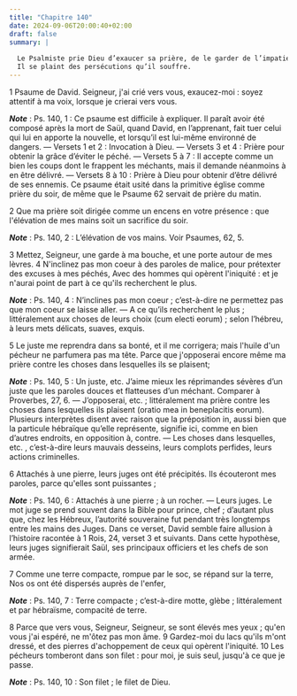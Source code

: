 ```yaml
---
title: "Chapitre 140"
date: 2024-09-06T20:00:40+02:00
draft: false
summary: |
  
  Le Psalmiste prie Dieu d’exaucer sa prière, de le garder de l’impatience, de le préserver de l’amitié et de la compagnie des mécréants.
  Il se plaint des persécutions qu’il souffre.
---
```



1 Psaume de David. Seigneur, j'ai crié vers vous, exaucez-moi : soyez attentif à ma voix, lorsque je crierai vers vous.

***Note*** :  Ps. 140, 1 : Ce psaume est difficile à expliquer. Il paraît avoir été composé après la mort de Saül, quand David, en l’apprenant, fait tuer celui qui lui en apporte la nouvelle, et lorsqu’il est lui-même environné de dangers. ― Versets 1 et 2 : Invocation à Dieu. ― Versets 3 et 4 : Prière pour obtenir la grâce d’éviter le péché. ― Versets 5 à 7 : Il accepte comme un bien les coups dont le frappent les méchants, mais il demande néanmoins à en être délivré. ― Versets 8 à 10 : Prière à Dieu pour obtenir d’être délivré de ses ennemis. Ce psaume était usité dans la primitive église comme prière du soir, de même que le Psaume 62 servait de prière du matin.


2 Que ma prière soit dirigée comme un encens en votre présence : que l'élévation de mes mains soit un sacrifice du soir.

***Note*** :  Ps. 140, 2 : L’élévation de vos mains. Voir Psaumes, 62, 5.


3 Mettez, Seigneur, une garde à ma bouche, et une porte autour de mes lèvres. 4 N'inclinez pas mon coeur à des paroles de malice, pour prétexter des excuses à mes péchés, Avec des hommes qui opèrent l'iniquité : et je n'aurai point de part à ce qu'ils recherchent le plus.

***Note*** :  Ps. 140, 4 : N’inclines pas mon coeur ; c’est-à-dire ne permettez pas que mon coeur se laisse aller. ― A ce qu’ils recherchent le plus ; littéralement aux choses de leurs choix (cum electi eorum) ; selon l’hébreu, à leurs mets délicats, suaves, exquis.


5 Le juste me reprendra dans sa bonté, et il me corrigera; mais l'huile d'un pécheur ne parfumera pas ma tête. Parce que j'opposerai encore même ma prière contre les choses dans lesquelles ils se plaisent;

***Note*** :  Ps. 140, 5 : Un juste, etc. J’aime mieux les réprimandes sévères d’un juste que les paroles douces et flatteuses d’un méchant. Comparer à Proverbes, 27, 6. ― J’opposerai, etc. ; littéralement ma prière contre les choses dans lesquelles ils plaisent (oratio mea in beneplacitis eorum). Plusieurs interprètes disent avec raison que la préposition in, aussi bien que la particule hébraïque qu’elle représente, signifie ici, comme en bien d’autres endroits, en opposition à, contre. ― Les choses dans lesquelles, etc. , c’est-à-dire leurs mauvais desseins, leurs complots perfides, leurs actions criminelles.

6 Attachés à une pierre, leurs juges ont été précipités. Ils écouteront mes paroles, parce qu'elles sont puissantes ;

***Note*** :  Ps. 140, 6 : Attachés à une pierre ; à un rocher. ― Leurs juges. Le mot juge se prend souvent dans la Bible pour prince, chef ; d’autant plus que, chez les Hébreux, l’autorité souveraine fut pendant très longtemps entre les mains des Juges. Dans ce verset, David semble faire allusion à l’histoire racontée à 1 Rois, 24, verset 3 et suivants. Dans cette hypothèse, leurs juges signifierait Saül, ses principaux officiers et les chefs de son armée.

7 Comme une terre compacte, rompue par le soc, se répand sur la terre, Nos os ont été dispersés auprès de l'enfer,

***Note*** :  Ps. 140, 7 : Terre compacte ; c’est-à-dire motte, glèbe ; littéralement et par hébraïsme, compacité de terre.


8 Parce que vers vous, Seigneur, Seigneur, se sont élevés mes yeux ; qu'en vous j'ai espéré, ne m'ôtez pas mon âme. 9 Gardez-moi du lacs qu'ils m'ont dressé, et des pierres d'achoppement de ceux qui opèrent l'iniquité. 10 Les pécheurs tomberont dans son filet : pour moi, je suis seul, jusqu'à ce que je passe.

***Note*** :  Ps. 140, 10 : Son filet ; le filet de Dieu.

